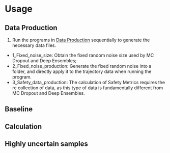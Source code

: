 # Usage

## Data Production
1. Run the programs in [Data Production](https://github.com/ADS-Uncertainty/ADS-Deep-Learning/tree/main/Program/Data%20Production) sequentially to generate the necessary data files.
* 1_Fixed_noise_size: Obtain the fixed random noise size used by MC Dropout and Deep Ensembles;
* 2_Fixed_noise_production: Generate the fixed random noise into a folder, and directly apply it to the trajectory data when running the program.
* 3_Safety_data_production: The calculation of Safety Metrics requires the re collection of data, as this type of data is fundamentally different from MC Dropout and Deep Ensembles.


## Baseline



## Calculation



## Highly uncertain samples


